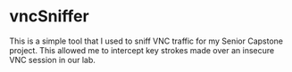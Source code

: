 # vncSniffer
This is a simple tool that I used to sniff VNC traffic for my Senior Capstone project. This allowed me to intercept key strokes made over an insecure VNC session in our lab. 
